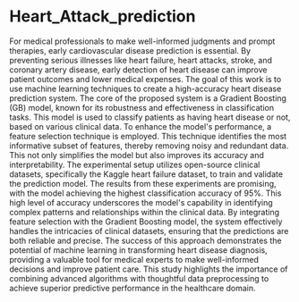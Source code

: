 # Heart_Attack_prediction
For medical professionals to make well-informed judgments and prompt therapies, 
early cardiovascular disease prediction is essential. By preventing serious illnesses like 
heart failure, heart attacks, stroke, and coronary artery disease, early detection of heart 
disease can improve patient outcomes and lower medical expenses. The goal of this 
work is to use machine learning techniques to create a high-accuracy heart disease 
prediction system.
The core of the proposed system is a Gradient Boosting (GB) model, known for its 
robustness and effectiveness in classification tasks. This model is used to classify 
patients as having heart disease or not, based on various clinical data. To enhance the 
model's performance, a feature selection technique is employed. This technique 
identifies the most informative subset of features, thereby removing noisy and 
redundant data. This not only simplifies the model but also improves its accuracy and 
interpretability.
The experimental setup utilizes open-source clinical datasets, specifically the Kaggle 
heart failure dataset, to train and validate the prediction model. The results from these 
experiments are promising, with the model achieving the highest classification 
accuracy of 95%. This high level of accuracy underscores the model's capability in 
identifying complex patterns and relationships within the clinical data.
By integrating feature selection with the Gradient Boosting model, the system 
effectively handles the intricacies of clinical datasets, ensuring that the predictions are 
both reliable and precise. The success of this approach demonstrates the potential of 
machine learning in transforming heart disease diagnosis, providing a valuable tool for 
medical experts to make well-informed decisions and improve patient care. This study 
highlights the importance of combining advanced algorithms with thoughtful data 
preprocessing to achieve superior predictive performance in the healthcare domain.
